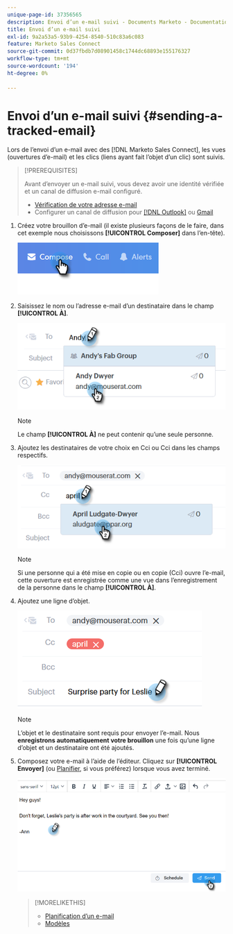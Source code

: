 ```yaml
---
unique-page-id: 37356565
description: Envoi d’un e-mail suivi - Documents Marketo - Documentation du produit
title: Envoi d’un e-mail suivi
exl-id: 9a2a53a5-93b9-4254-8540-510c83a6c083
feature: Marketo Sales Connect
source-git-commit: 0d37fbdb7d08901458c1744dc68893e155176327
workflow-type: tm+mt
source-wordcount: '194'
ht-degree: 0%

---
```


# Envoi d’un e-mail suivi {#sending-a-tracked-email}

Lors de l’envoi d’un e-mail avec des [!DNL Marketo Sales Connect], les vues (ouvertures d’e-mail) et les clics (liens ayant fait l’objet d’un clic) sont suivis.

>[!PREREQUISITES]
>
>Avant d’envoyer un e-mail suivi, vous devez avoir une identité vérifiée et un canal de diffusion e-mail configuré.
>
>* [Vérification de votre adresse e-mail](/help/marketo/product-docs/marketo-sales-connect/getting-started/email-settings/verify-your-email.md)
>* Configurer un canal de diffusion pour [[!DNL Outlook]](/help/marketo/product-docs/marketo-sales-connect/email-plugins/msc-for-outlook/email-connection-for-outlook-users.md) ou [Gmail](/help/marketo/product-docs/marketo-sales-connect/email-plugins/gmail/email-connection-for-gmail-users.md)

1. Créez votre brouillon d’e-mail (il existe plusieurs façons de le faire, dans cet exemple nous choisissons **[!UICONTROL Composer]** dans l’en-tête).

   ![](assets/one.png)

1. Saisissez le nom ou l’adresse e-mail d’un destinataire dans le champ **[!UICONTROL À]**.

   ![](assets/two.png)

   >[!NOTE]
   >
   >Le champ **[!UICONTROL À]** ne peut contenir qu’une seule personne.

1. Ajoutez les destinataires de votre choix en Cci ou Cci dans les champs respectifs.

   ![](assets/three.png)

   >[!NOTE]
   >
   >Si une personne qui a été mise en copie ou en copie (Cci) ouvre l’e-mail, cette ouverture est enregistrée comme une vue dans l’enregistrement de la personne dans le champ **[!UICONTROL À]**.

1. Ajoutez une ligne d’objet.

   ![](assets/four.png)

   >[!NOTE]
   >
   >L’objet et le destinataire sont requis pour envoyer l’e-mail. Nous **enregistrons automatiquement votre brouillon** une fois qu’une ligne d’objet et un destinataire ont été ajoutés.

1. Composez votre e-mail à l’aide de l’éditeur. Cliquez sur **[!UICONTROL Envoyer]** (ou [Planifier](/help/marketo/product-docs/marketo-sales-connect/email/using-the-compose-window/scheduling-an-email.md), si vous préférez) lorsque vous avez terminé.

   ![](assets/five.png)

   >[!MORELIKETHIS]
   >
   >* [Planification d’un e-mail](/help/marketo/product-docs/marketo-sales-connect/email/using-the-compose-window/scheduling-an-email.md)
   >* [Modèles](/help/marketo/product-docs/marketo-sales-connect/templates/create-a-new-template.md)
